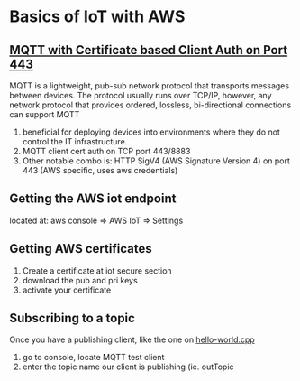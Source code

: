 # Basics of IoT with AWS

## [MQTT with Certificate based Client Auth on Port 443](https://aws.amazon.com/about-aws/whats-new/2018/02/aws-iot-core-now-supports-mqtt-connections-with-certificate-based-client-authentication-on-port-443/)

MQTT is a lightweight, pub-sub network protocol that transports messages between devices. The protocol usually runs over TCP/IP, however, any network protocol that provides ordered, lossless, bi-directional connections can support MQTT

1. beneficial for deploying devices into environments where they do not control the IT infrastructure. 
2. MQTT client cert auth on TCP port 443/8883
3. Other notable combo is: HTTP SigV4 (AWS Signature Version 4) on port 443 (AWS specific, uses aws credentials)

## Getting the AWS iot endpoint
located at: aws console => AWS IoT => Settings

## Getting AWS certificates
1. Create a certificate at iot secure section
2. download the pub and pri keys
3. activate your certificate

## Subscribing to a topic
Once you have a publishing client, like the one on [hello-world.cpp](hello-../Archive/hello-world.cpp) 

1. go to console, locate MQTT test client
2. enter the topic name our client is publishing (ie. outTopic